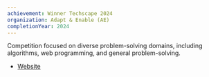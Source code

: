 ```yaml
---
achievement: Winner Techscape 2024
organization: Adapt & Enable (AE)
completionYear: 2024
---
```


Competition focused on diverse problem-solving domains, including algorithms, web programming, and general problem-solving.

- [Website](https://www.ae.be/en)
